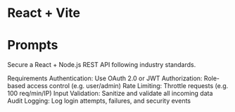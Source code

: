 # React + Vite

# Prompts

Secure a React + Node.js REST API following industry standards.

Requirements
Authentication: Use OAuth 2.0 or JWT
Authorization: Role-based access control (e.g. user/admin)
Rate Limiting: Throttle requests (e.g. 100 req/min/IP)
Input Validation: Sanitize and validate all incoming data
Audit Logging: Log login attempts, failures, and security events
